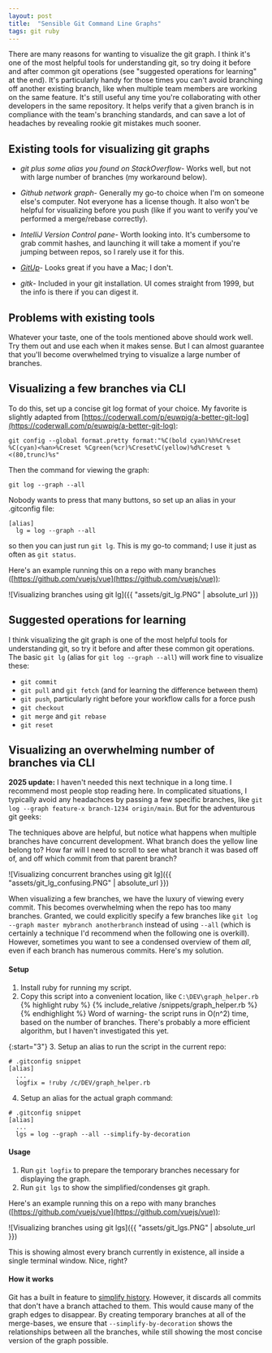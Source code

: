 ```yaml
---
layout: post
title:  "Sensible Git Command Line Graphs"
tags: git ruby
---
```

There are many reasons for wanting to visualize the git graph. I think it's one of the most helpful tools for understanding git, so try doing it before and after common git operations (see "suggested operations for learning" at the end). It's particularly handy for those times you can't avoid branching off another existing branch, like when multiple team members are working on the same feature. It's still useful any time you're collaborating with other developers in the same repository. It helps verify that a given branch is in compliance with the team's branching standards, and can save a lot of headaches by revealing rookie git mistakes much sooner.

## Existing tools for visualizing git graphs
- *git plus some alias you found on StackOverflow*- Works well, but not with large number of branches (my workaround below).

- *Github network graph*- Generally my go-to choice when I'm on someone else's computer. Not everyone has a license though. It also won't be helpful for visualizing before you push (like if you want to verify you've performed a merge/rebase correctly).

- *IntelliJ Version Control pane*- Worth looking into. It's cumbersome to grab commit hashes, and launching it will take a moment if you're jumping between repos, so I rarely use it for this.

- *[GitUp](http://gitup.co)*- Looks great if you have a Mac; I don't.

- *gitk*- Included in your git installation. UI comes straight from 1999, but the info is there if you can digest it.

## Problems with existing tools
Whatever your taste, one of the tools mentioned above should work well. Try them out and use each when it makes sense. But I can almost guarantee that you'll become overwhelmed trying to visualize a large number of branches.

## Visualizing a few branches via CLI
To do this, set up a concise git log format of your choice. My favorite is slightly adapted from [https://coderwall.com/p/euwpig/a-better-git-log](https://coderwall.com/p/euwpig/a-better-git-log):
```
git config --global format.pretty format:"%C(bold cyan)%h%Creset %C(cyan)<%an>%Creset %Cgreen(%cr)%Creset%C(yellow)%d%Creset %<(80,trunc)%s"
```
Then the command for viewing the graph:
```
git log --graph --all
```
Nobody wants to press that many buttons, so set up an alias in your .gitconfig file:
```
[alias]
  lg = log --graph --all
```
so then you can just run `git lg`. This is my go-to command; I use it just as often as `git status`.

Here's an example running this on a repo with many branches ([https://github.com/vuejs/vue](https://github.com/vuejs/vue)):

![Visualizing branches using git lg]({{ "assets/git_lg.PNG" | absolute_url }})

## Suggested operations for learning
I think visualizing the git graph is one of the most helpful tools for understanding git, so try it before and after these common git operations. The basic `git lg` (alias for `git log --graph --all`) will work fine to visualize these:
- `git commit`
- `git pull` and `git fetch` (and for learning the difference between them)
- `git push`, particularly right before your workflow calls for a force push
- `git checkout`
- `git merge` and `git rebase`
- `git reset`

## Visualizing an overwhelming number of branches via CLI

**2025 update:** I haven't needed this next technique in a long time. I recommend most people stop reading here. In complicated situations, I typically avoid any headachces by passing a few specific branches, like `git log --graph feature-x branch-1234 origin/main`. But for the adventurous git geeks: 

The techniques above are helpful, but notice what happens when multiple branches have concurrent development. What branch does the yellow line belong to? How far will I need to scroll to see what branch it was based off of, and off which commit from that parent branch?

![Visualizing concurrent branches using git lg]({{ "assets/git_lg_confusing.PNG" | absolute_url }})

When visualizing a few branches, we have the luxury of viewing every commit. This becomes overwhelming when the repo has too many branches. Granted, we could explicitly specify a few branches like `git log --graph master mybranch anotherbranch` instead of using `--all` (which is certainly a technique I'd recommend when the following one is overkill). However, sometimes you want to see a condensed overview of them *all*, even if each branch has numerous commits. Here's my solution.

#### Setup
1. Install ruby for running my script.
2. Copy this script into a convenient location, like `C:\DEV\graph_helper.rb`
{% highlight ruby  %}
{% include_relative /snippets/graph_helper.rb %}
{% endhighlight %}
Word of warning- the script runs in O(n^2) time, based on the number of branches. There's probably a more efficient algorithm, but I haven't investigated this yet.

{:start="3"}
3. Setup an alias to run the script in the current repo:
```
# .gitconfig snippet
[alias]
  ...
  logfix = !ruby /c/DEV/graph_helper.rb
```
4. Setup an alias for the actual graph command:
```
# .gitconfig snippet
[alias]
  ...
  lgs = log --graph --all --simplify-by-decoration
```

#### Usage
1. Run `git logfix` to prepare the temporary branches necessary for displaying the graph.
1. Run `git lgs` to show the simplified/condenses git graph.

Here's an example running this on a repo with many branches ([https://github.com/vuejs/vue](https://github.com/vuejs/vue)):

![Visualizing branches using git lgs]({{ "assets/git_lgs.PNG" | absolute_url }})

This is showing almost every branch currently in existence, all inside a single terminal window. Nice, right?

#### How it works
Git has a built in feature to [simplify history](https://git-scm.com/docs/git-log#_history_simplification). However, it discards all commits that don't have a branch attached to them. This would cause many of the graph edges to disappear. By creating temporary branches at all of the merge-bases, we ensure that `--simplify-by-decoration` shows the relationships between all the branches, while still showing the most concise version of the graph possible.
